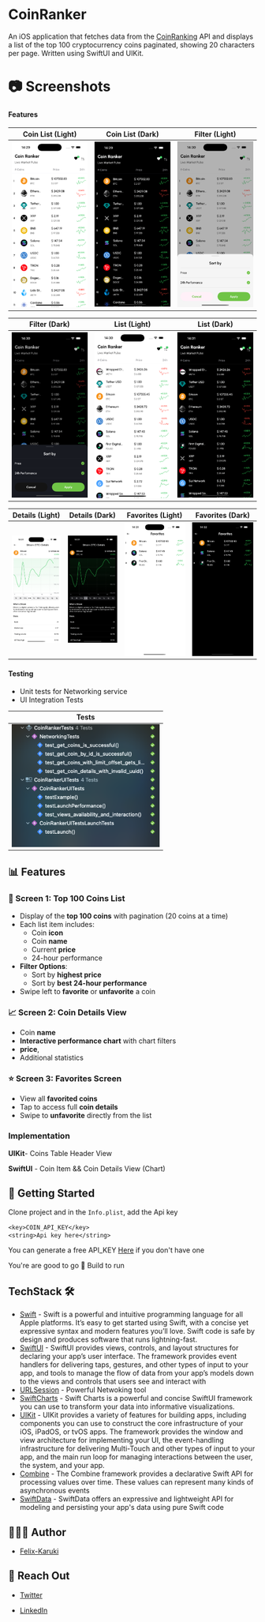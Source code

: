 
# CoinRanker 

An iOS application that fetches data from the [CoinRanking](https://developers.coinranking.com/api/documentation) API and displays a list of the top 100
cryptocurrency coins paginated, showing 20 characters per page.
Written using SwiftUI and UIKit.


# 📷 Screenshots
#### Features

| Coin List (Light) | Coin List (Dark) | Filter (Light) |
|:------------------:|:------------------:|:------------------:|
| <img src="./Screenshots/coin_list_light.png" width="300"> | <img src="./Screenshots/coin_list_dark.png" width="300"> | <img src="./Screenshots/filter_light.png" width="300"> |

| Filter (Dark) | List (Light) | List (Dark) |
|:------------------:|:------------------:|:------------------:|
| <img src="./Screenshots/filter_dark.png" width="300"> | <img src="./Screenshots/list_light.png" width="300"> | <img src="./Screenshots/list_dark.png" width="300"> |

| Details (Light) | Details (Dark) | Favorites (Light) | Favorites (Dark) |
|:------------------:|:------------------:|:------------------:|:------------------:|
| <img src="./Screenshots/details_light.png" width="200"> | <img src="./Screenshots/details_dark.png" width="200"> | <img src="./Screenshots/fav_light.png" width="240"> | <img src="./Screenshots/fav_dark.png" width="240"> |



#### Testing

- Unit tests for Networking service
- UI Integration Tests 

| Tests |
|:----------------:|
| <img src="./Screenshots/test_case.png" width="300"> |




## 📊 Features

### 📅 Screen 1: Top 100 Coins List

- Display of the **top 100 coins** with pagination (20 coins at a time)
- Each list item includes:
  - Coin **icon**
  - Coin **name**
  - Current **price**
  - 24-hour performance
- **Filter Options**:
  - Sort by **highest price**
  - Sort by **best 24-hour performance**
- Swipe left to **favorite** or **unfavorite** a coin

### 📈 Screen 2: Coin Details View

- Coin **name**
- **Interactive performance chart** with chart filters
- **price**,
- Additional statistics

### ⭐️ Screen 3: Favorites Screen

- View all **favorited coins** 
- Tap to access full **coin details**
- Swipe to **unfavorite** directly from the list

### Implementation 
**UIKit**- Coins Table Header View

**SwiftUI** -  Coin Item && Coin Details View (Chart)

## 🚀 Getting Started

Clone project and in the `Info.plist`, add the Api key

```
<key>COIN_API_KEY</key>
<string>Api key here</string>
```
You can generate a free API_KEY [Here](https://developers.coinranking.com/api/documentation) if you don't have one

You're are good to go 🥳 Build to run

## TechStack 🛠️
- [Swift](https://developer.apple.com/swift/) - Swift is a powerful and intuitive programming language for all Apple platforms. It’s easy to get started using Swift, with a concise yet expressive syntax and modern features you’ll love. Swift code is safe by design and produces software that runs lightning-fast.
- [SwiftUI](https://developer.apple.com/documentation/swiftui/) - SwiftUI provides views, controls, and layout structures for declaring your app’s user interface. The framework provides event handlers for delivering taps, gestures, and other types of input to your app, and tools to manage the flow of data from your app’s models down to the views and controls that users see and interact with
- [URLSession](https://developer.apple.com/documentation/foundation/urlsession) - Powerful Netwoking tool
- [SwiftCharts](https://developer.apple.com/documentation/charts) - Swift Charts is a powerful and concise SwiftUI framework you can use to transform your data into informative visualizations. 
- [UIKit](https://developer.apple.com/documentation/uikit) - UIKit provides a variety of features for building apps, including components you can use to construct the core infrastructure of your iOS, iPadOS, or tvOS apps. The framework provides the window and view architecture for implementing your UI, the event-handling infrastructure for delivering Multi-Touch and other types of input to your app, and the main run loop for managing interactions between the user, the system, and your app.
- [Combine](https://developer.apple.com/documentation/combine) - The Combine framework provides a declarative Swift API for processing values over time. These values can represent many kinds of asynchronous events
- [SwiftData](https://developer.apple.com/documentation/combine) - SwiftData offers an expressive and lightweight API for modeling and persisting your app's data using pure Swift code



## 👨🏾‍💻 Author

- [Felix-Karuki](https://www.github.com/Felix-Kariuki)

## 📧 Reach Out 

  * [Twitter](https://twitter.com/felixkariuki_)

  * [LinkedIn](https://www.linkedin.com/in/felix-kariuki/)
